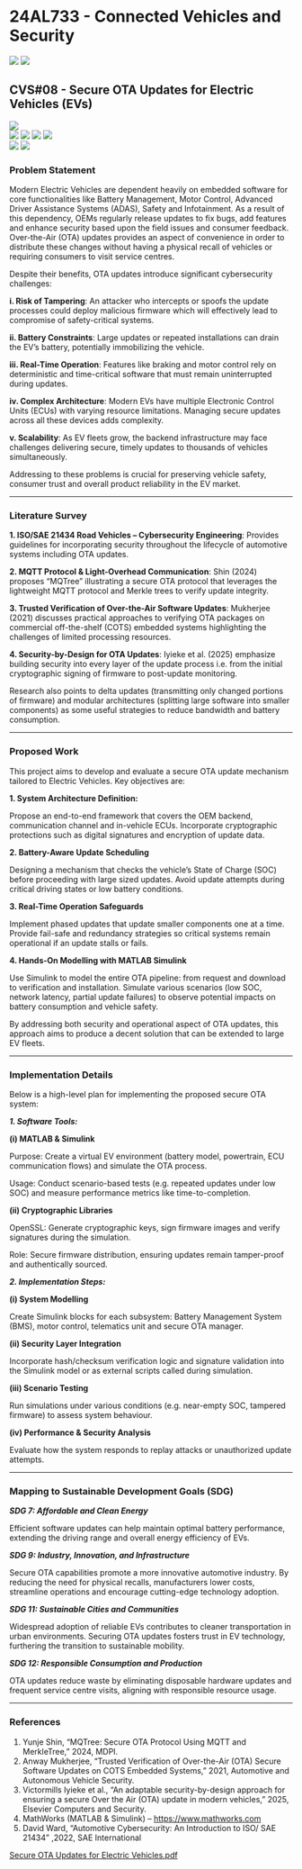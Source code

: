 # 24AL733 - Connected Vehicles and Security 
![](https://img.shields.io/badge/PG-blue) ![](https://img.shields.io/badge/Subject-CVS-blue) <br/>

## CVS#08 - Secure OTA Updates for Electric Vehicles (EVs)
![](https://img.shields.io/badge/Member-Shriram_Rajaraman-gold) <br/> 
![](https://img.shields.io/badge/SDG-7-darkgreen) ![](https://img.shields.io/badge/SDG-9-darkgreen) ![](https://img.shields.io/badge/SDG-11-darkgreen) ![](https://img.shields.io/badge/SDG-12-darkgreen)  <br/> 
![](https://img.shields.io/badge/Reviewed-14th_Feb_2025-brown) ![](https://img.shields.io/badge/Final_Review-27th_Apr_2025-darkgreen) <br/>

### Problem Statement

Modern Electric Vehicles are dependent heavily on embedded software for core functionalities like Battery Management, Motor Control, Advanced Driver Assistance Systems (ADAS), Safety and Infotainment. 
As a result of this dependency, OEMs regularly release updates to fix bugs, add features and enhance security based upon the field issues and consumer feedback. 
Over-the-Air (OTA) updates provides an aspect of convenience in order to distribute these changes without having a physical recall of vehicles or requiring consumers to visit service centres.

Despite their benefits, OTA updates introduce significant cybersecurity challenges:

**i. Risk of Tampering**: An attacker who intercepts or spoofs the update processes could deploy malicious firmware which will effectively lead to compromise of safety-critical systems.

**ii. Battery Constraints**: Large updates or repeated installations can drain the EV’s battery, potentially immobilizing the vehicle.

**iii. Real-Time Operation**: Features like braking and motor control rely on deterministic and time-critical software that must remain uninterrupted during updates.

**iv. Complex Architecture**: Modern EVs have multiple Electronic Control Units (ECUs) with varying resource limitations. Managing secure updates across all these devices adds complexity.

**v. Scalability**: As EV fleets grow, the backend infrastructure may face challenges delivering secure, timely updates to thousands of vehicles simultaneously.

Addressing to these problems is crucial for preserving vehicle safety, consumer trust and overall product reliability in the EV market.

---

### Literature Survey

**1. ISO/SAE 21434 Road Vehicles – Cybersecurity Engineering**: Provides guidelines for incorporating security throughout the lifecycle of automotive systems including OTA updates.

**2. MQTT Protocol & Light-Overhead Communication**: Shin (2024) proposes “MQTree” illustrating a secure OTA protocol that leverages the lightweight MQTT protocol and Merkle trees to verify update integrity.

**3. Trusted Verification of Over-the-Air Software Updates**: Mukherjee (2021) discusses practical approaches to verifying OTA packages on commercial off-the-shelf (COTS) embedded systems highlighting the challenges of limited processing resources.

**4. Security-by-Design for OTA Updates**: Iyieke et al. (2025) emphasize building security into every layer of the update process i.e. from the initial cryptographic signing of firmware to post-update monitoring.

Research also points to delta updates (transmitting only changed portions of firmware) and modular architectures (splitting large software into smaller components) as some useful strategies to reduce bandwidth and battery consumption.

---

### Proposed Work

This project aims to develop and evaluate a secure OTA update mechanism tailored to Electric Vehicles. Key objectives are:

**1. System Architecture Definition:**

Propose an end-to-end framework that covers the OEM backend, communication channel and in-vehicle ECUs. 
Incorporate cryptographic protections such as digital signatures and encryption of update data.

**2. Battery-Aware Update Scheduling**

Designing a mechanism that checks the vehicle’s State of Charge (SOC) before proceeding with large sized updates. 
Avoid update attempts during critical driving states or low battery conditions.

**3. Real-Time Operation Safeguards**

Implement phased updates that update smaller components one at a time.
Provide fail-safe and redundancy strategies so critical systems remain operational if an update stalls or fails.

**4. Hands-On Modelling with MATLAB Simulink**

Use Simulink to model the entire OTA pipeline: from request and download to verification and installation.
Simulate various scenarios (low SOC, network latency, partial update failures) to observe potential impacts on battery consumption and vehicle safety.

By addressing both security and operational aspect of OTA updates, this approach aims to produce a decent solution that can be extended to large EV fleets.

---

### Implementation Details

Below is a high-level plan for implementing the proposed secure OTA system:

***1. Software Tools:***

**(i) MATLAB & Simulink**

Purpose: Create a virtual EV environment (battery model, powertrain, ECU communication flows) and simulate the OTA process.

Usage: Conduct scenario-based tests (e.g. repeated updates under low SOC) and measure performance metrics like time-to-completion.

**(ii) Cryptographic Libraries**

OpenSSL: Generate cryptographic keys, sign firmware images and verify signatures during the simulation.

Role: Secure firmware distribution, ensuring updates remain tamper-proof and authentically sourced. 

***2. Implementation Steps:***

**(i) System Modelling**

Create Simulink blocks for each subsystem: Battery Management System (BMS), motor control, telematics unit and secure OTA manager.

**(ii) Security Layer Integration**

Incorporate hash/checksum verification logic and signature validation into the Simulink model or as external scripts called during simulation.

**(iii) Scenario Testing**

Run simulations under various conditions (e.g. near-empty SOC, tampered firmware) to assess system behaviour.

**(iv) Performance & Security Analysis**

Evaluate how the system responds to replay attacks or unauthorized update attempts.

---


### Mapping to Sustainable Development Goals (SDG)

***SDG 7: Affordable and Clean Energy***

Efficient software updates can help maintain optimal battery performance, extending the driving range and overall energy efficiency of EVs.

***SDG 9: Industry, Innovation, and Infrastructure***

Secure OTA capabilities promote a more innovative automotive industry. 
By reducing the need for physical recalls, manufacturers lower costs, streamline operations and encourage cutting-edge technology adoption.

***SDG 11: Sustainable Cities and Communities***

Widespread adoption of reliable EVs contributes to cleaner transportation in urban environments. Securing OTA updates fosters trust in EV technology, furthering the transition to sustainable mobility.

***SDG 12: Responsible Consumption and Production***

OTA updates reduce waste by eliminating disposable hardware updates and frequent service centre visits, aligning with responsible resource usage.


---

### References

1.	Yunje Shin, “MQTree: Secure OTA Protocol Using MQTT and MerkleTree,” 2024, MDPI.
2.	Anway Mukherjee, “Trusted Verification of Over-the-Air (OTA) Secure Software Updates on COTS Embedded Systems,” 2021, Automotive and Autonomous Vehicle Security.
3.	Victormills Iyieke et al., “An adaptable security-by-design approach for ensuring a secure Over the Air (OTA) update in modern vehicles,” 2025, Elsevier Computers and Security.
4.	MathWorks (MATLAB & Simulink) – https://www.mathworks.com
5.	David Ward, “Automotive Cybersecurity: An Introduction to ISO/ SAE 21434” ,2022, SAE International 


[Secure OTA Updates for Electric Vehicles.pdf](https://github.com/user-attachments/files/18923386/Secure.OTA.Updates.for.Electric.Vehicles.pdf)
